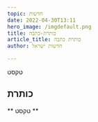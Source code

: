 ```yaml
---
topic: חדשות
date: 2022-04-30T13:11
hero_image: /imgdefault.png
title: כותרת-כתבה
article_title: כותרת כתבה
author: חדשות ישראל

---
```

טקסט
## כותרת
** טקסט **